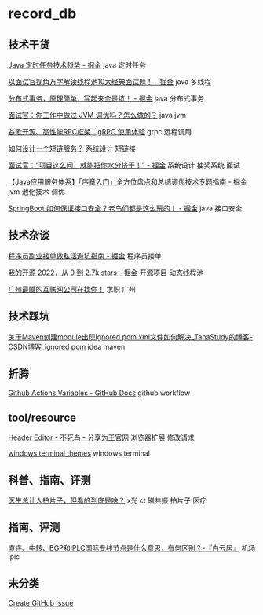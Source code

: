 # record_db

## 技术干货
[Java 定时任务技术趋势 - 掘金](https://juejin.cn/post/7127551400824799263)    java 定时任务

[以面试官视角万字解读线程池10大经典面试题！ - 掘金](https://juejin.cn/post/7137186083074703391)    java 多线程

[分布式事务，原理简单，写起来全是坑！ - 掘金](https://juejin.cn/post/7110762693732089886)    java 分布式事务

[面试官：你工作中做过 JVM 调优吗？怎么做的？](http://mp.weixin.qq.com/s?__biz=MzAwMTk4NjM1MA==&mid=2247509537&idx=1&sn=a114f2ae33c62cabdf0097a3ba7eacd1&chksm=9ad3bc60ada43576d24fa233fba0012ecd6528f347a69ca459357f9f25104d5cb4b570050cbb&mpshare=1&scene=23&srcid=1008rqDyDZTPs4l9Xvq000xr&sharer_sharetime=1675701393964&sharer_shareid=165d672b1d816e8d8948659a2949584f#rd)    java jvm

[谷歌开源、高性能RPC框架：gRPC 使用体验](http://mp.weixin.qq.com/s?__biz=MjM5ODYwMjI2MA==&mid=2649775909&idx=1&sn=59f293638c0a99eb543cc22dd2667403&chksm=becccc5e89bb4548bfa33f6686bcedc67325d0bb7f828e26a7a3b8da1a837ba9d7d98449a64b&mpshare=1&scene=23&srcid=0207xTh1cMDe52roIZHVq4BI&sharer_sharetime=1675779912011&sharer_shareid=165d672b1d816e8d8948659a2949584f#rd)    grpc 远程调用

[如何设计一个短链服务？](http://mp.weixin.qq.com/s?__biz=MzkwNjMwMTgzMQ==&mid=2247498211&idx=1&sn=8200f9b4a36f816aef78bd3c3a300997&chksm=c0e8210bf79fa81dea386078e0d0c120d8ee51800cde119a5f216e0a9df3d0c24deba5f45b82&mpshare=1&scene=23&srcid=0924VcnqEMyy9rO2e5Zi3Be6&sharer_sharetime=1675784604361&sharer_shareid=165d672b1d816e8d8948659a2949584f#rd)    系统设计 短链接

[面试官：“项目这么问，就能把你水分挤干！” - 掘金](https://juejin.cn/post/7196698315835064376)    系统设计 抽奖系统 面试

[【Java应用服务体系】「序章入门」全方位盘点和总结调优技术专题指南 - 掘金](https://juejin.cn/post/7190764134521110588)    jvm 池化技术 调优

[SpringBoot 如何保证接口安全？老鸟们都是这么玩的！ - 掘金](https://juejin.cn/post/7195355046065176631)    java 接口安全

## 技术杂谈
[程序员副业接单做私活避坑指南 - 掘金](https://juejin.cn/post/7195085041456644154)    程序员接单

[我的开源 2022，从 0 到 2.7k stars - 掘金](https://juejin.cn/post/7189878373542281274)    开源项目 动态线程池

[广州最酷的互联网公司在找你！](http://mp.weixin.qq.com/s?__biz=Mzg4NjUxMzg5MA==&mid=2247489050&idx=1&sn=38b9e625359c8c29765bf7b6b9b38dbb&chksm=cf99df97f8ee5681c05867067ea86e008de2b5e50dd851633f78a82110366902f657e560c3c4&mpshare=1&scene=23&srcid=0307ZLIhJ1JUywnMzJ3Hw28U&sharer_sharetime=1676054618804&sharer_shareid=165d672b1d816e8d8948659a2949584f#rd)    求职 广州

## 技术踩坑
[关于Maven创建module出现Ignored pom.xml文件如何解决_TanaStudy的博客-CSDN博客_ignored pom](https://blog.csdn.net/weixin_43901865/article/details/112596443)    idea maven

## 折腾
[Github Actions Variables - GitHub Docs](https://docs.github.com/en/actions/learn-github-actions/variables)    github workflow

## tool/resource
[Header Editor - 不死鸟 - 分享为王官网](https://iui.su/1927/)    浏览器扩展 修改请求

[windows terminal themes](https://windowsterminalthemes.dev/)    windows terminal

## 科普、指南、评测
[医生总让人拍片子，但看的到底是啥？](http://mp.weixin.qq.com/s?__biz=MjA1ODMxMDQwMQ==&mid=2657805626&idx=1&sn=db60144f3c01de3ae866ea1c1700b247&chksm=490ee1547e7968420c9acd4796d3e7fbdf8807104e2c070c1fd79317552a19198aad8c74b3d4&mpshare=1&scene=23&srcid=1029bBkivwJCAVpbtYFZWVxR&sharer_sharetime=1675783387981&sharer_shareid=165d672b1d816e8d8948659a2949584f#rd)    x光 ct 磁共振 拍片子 医疗

## 指南、评测
[直连、中转、BGP和IPLC国际专线节点是什么意思，有何区别？-『白云居』](https://baiyunju.cc/9413)    机场 iplc

## 未分类
[Create GitHub Issue](https://blog.luoxin.vip/record_db/)    

